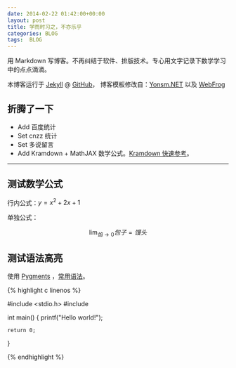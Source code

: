 ```yaml
---
date: 2014-02-22 01:42:00+00:00
layout: post
title: 学而时习之，不亦乐乎
categories: BLOG
tags:  BLOG
---
```


用 Markdown 写博客。不再纠结于软件、排版技术。专心用文字记录下数学学习中的点点滴滴。

本博客运行于 [Jekyll](http://jekyllrb.com) @ [GitHub](http://github.com/ccpaging)，
博客模板修改自：[Yonsm.NET](http://www.yonsm.net) 以及 [WebFrog](http://webfrogs.me/)

## 折腾了一下

* Add 百度统计
* Set cnzz 统计
* Set 多说留言
* Add Kramdown + MathJAX 数学公式。[Kramdown 快速参考](http://kramdown.gettalong.org/quickref.html)。

----

## 测试数学公式

行内公式：$y=x^2+2x+1$

单独公式：

$$\lim_{馅 \rightarrow 0} 包子=馒头 $$

## 测试语法高亮

使用 [Pygments](http://pygments.org/) ，[常用语法](http://pygments.org/docs/lexers/)。

{% highlight c linenos %}

#include <stdio.h>
#include <iostream>

int main()
{
    printf("Hello world!");

    return 0;
}

{% endhighlight %}
